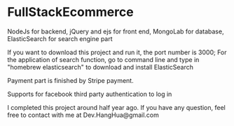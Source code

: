 # FullStackEcommerce
<p>NodeJs for backend, jQuery and ejs for front end, MongoLab for database, ElasticSearch for search engine part</p>
<p>If you want to download this project and run it, the port number is 3000; For the application of search function, go to command line and type in "homebrew elasticsearch" to download and install ElasticSearch</p>
<p>Payment part is finished by Stripe payment. </p>
<p>Supports for facebook third party authentication to log in</p>
<p>I completed this project around half year ago. If you have any question, feel free to contact with me at Dev.HangHua@gmail.com</p>
